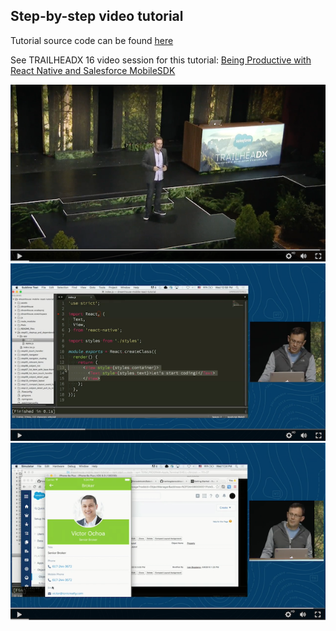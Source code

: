 ## Step-by-step video tutorial

Tutorial source code can be found [here](/tutorial/)

See TRAILHEADX 16 video session for this tutorial: [Being Productive with React Native and Salesforce MobileSDK](https://www.salesforce.com/video/249287/)

![TrailheaDX talk](/tutorial_video/README_files/video1.png?raw=true)  
![TrailheaDX talk](/tutorial_video/README_files/video3.png?raw=true)
![TrailheaDX talk](/tutorial_video/README_files/video2.png?raw=true)

